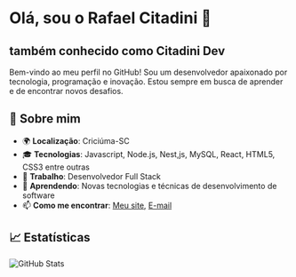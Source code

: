 # Olá, sou o Rafael Citadini 👋
## também conhecido como Citadini Dev 

Bem-vindo ao meu perfil no GitHub! Sou um desenvolvedor apaixonado por tecnologia, programação e inovação. Estou sempre em busca de aprender e de encontrar novos desafios.

## 🚀 Sobre mim

- 🌍 **Localização**: Criciúma-SC
- 🎓 **Tecnologias**: Javascript, Node.js, Nest,js, MySQL, React, HTML5, CSS3 entre outras
- 💼 **Trabalho**: Desenvolvedor Full Stack
- 🌱 **Aprendendo**: Novas tecnologias e técnicas de desenvolvimento de software
- 📫 **Como me encontrar**: [Meu site](https://citadini.dev), [E-mail](mailto:rafaelmcitadini@gmail.com)

## 📈 Estatísticas

![GitHub Stats](https://github-readme-stats.vercel.app/api?username=citadinidev&show_icons=true&hide_title=true&count_private=true&hide=prs)

